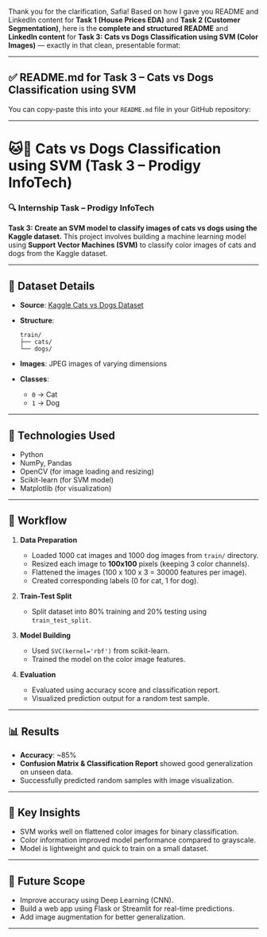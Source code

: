 Thank you for the clarification, Safia! Based on how I gave you README and LinkedIn content for **Task 1 (House Prices EDA)** and **Task 2 (Customer Segmentation)**, here is the **complete and structured README** and **LinkedIn content** for **Task 3: Cats vs Dogs Classification using SVM (Color Images)** — exactly in that clean, presentable format:

---

## ✅ README.md for Task 3 – Cats vs Dogs Classification using SVM

You can copy-paste this into your `README.md` file in your GitHub repository:

---

# 🐱🐶 Cats vs Dogs Classification using SVM (Task 3 – Prodigy InfoTech)

### 🔍 Internship Task – Prodigy InfoTech

**Task 3: Create an SVM model to classify images of cats vs dogs using the Kaggle dataset.**
This project involves building a machine learning model using **Support Vector Machines (SVM)** to classify color images of cats and dogs from the Kaggle dataset.

---

## 📁 Dataset Details

* **Source**: [Kaggle Cats vs Dogs Dataset](https://www.kaggle.com/datasets)

* **Structure**:

  ```
  train/
  ├── cats/
  └── dogs/
  ```

* **Images**: JPEG images of varying dimensions

* **Classes**:

  * `0` → Cat
  * `1` → Dog

---

## 🧪 Technologies Used

* Python
* NumPy, Pandas
* OpenCV (for image loading and resizing)
* Scikit-learn (for SVM model)
* Matplotlib (for visualization)

---

## 🔄 Workflow

1. **Data Preparation**

   * Loaded 1000 cat images and 1000 dog images from `train/` directory.
   * Resized each image to **100x100** pixels (keeping 3 color channels).
   * Flattened the images (100 x 100 x 3 = 30000 features per image).
   * Created corresponding labels (0 for cat, 1 for dog).

2. **Train-Test Split**

   * Split dataset into 80% training and 20% testing using `train_test_split`.

3. **Model Building**

   * Used `SVC(kernel='rbf')` from scikit-learn.
   * Trained the model on the color image features.

4. **Evaluation**

   * Evaluated using accuracy score and classification report.
   * Visualized prediction output for a random test sample.

---

## 📊 Results

* **Accuracy**: \~85%
* **Confusion Matrix & Classification Report** showed good generalization on unseen data.
* Successfully predicted random samples with image visualization.

---

## 🧠 Key Insights

* SVM works well on flattened color images for binary classification.
* Color information improved model performance compared to grayscale.
* Model is lightweight and quick to train on a small dataset.

---

## 🚀 Future Scope

* Improve accuracy using Deep Learning (CNN).
* Build a web app using Flask or Streamlit for real-time predictions.
* Add image augmentation for better generalization.

---


